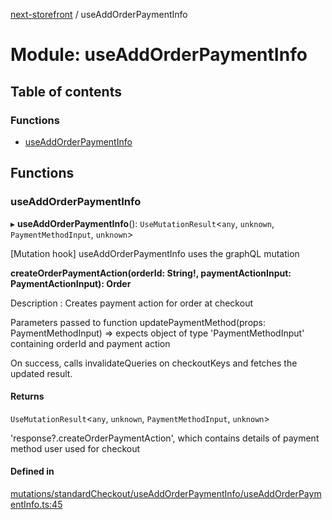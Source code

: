 [next-storefront](../README.md) / useAddOrderPaymentInfo

# Module: useAddOrderPaymentInfo

## Table of contents

### Functions

- [useAddOrderPaymentInfo](useAddOrderPaymentInfo.md#useaddorderpaymentinfo)

## Functions

### useAddOrderPaymentInfo

▸ **useAddOrderPaymentInfo**(): `UseMutationResult`<`any`, `unknown`, `PaymentMethodInput`, `unknown`\>

[Mutation hook] useAddOrderPaymentInfo uses the graphQL mutation

<b>createOrderPaymentAction(orderId: String!, paymentActionInput: PaymentActionInput): Order</b>

Description : Creates payment action for order at checkout

Parameters passed to function updatePaymentMethod(props: PaymentMethodInput) => expects object of type 'PaymentMethodInput' containing orderId and payment action

On success, calls invalidateQueries on checkoutKeys and fetches the updated result.

#### Returns

`UseMutationResult`<`any`, `unknown`, `PaymentMethodInput`, `unknown`\>

'response?.createOrderPaymentAction', which contains details of payment method user used for checkout

#### Defined in

[mutations/standardCheckout/useAddOrderPaymentInfo/useAddOrderPaymentInfo.ts:45](https://github.com/KiboSoftware/nextjs-storefront/blob/474c22ea/hooks/mutations/standardCheckout/useAddOrderPaymentInfo/useAddOrderPaymentInfo.ts#L45)
